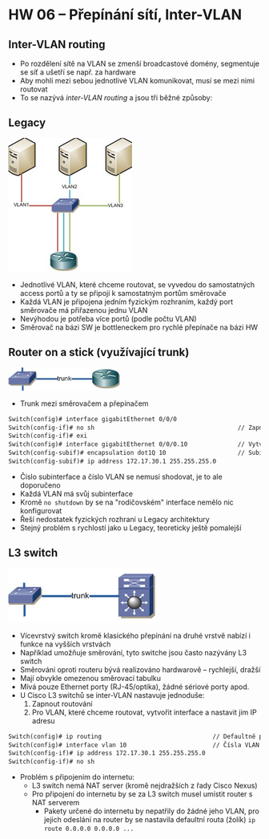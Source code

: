 # HW 06 – Přepínání sítí, Inter-VLAN

## Inter-VLAN routing

* Po rozdělení sítě na VLAN se zmenší broadcastové domény, segmentuje se síť a ušetří se např. za hardware
* Aby mohli mezi sebou jednotlivé VLAN komunikovat, musí se mezi nimi routovat
* To se nazývá _inter-VLAN routing_ a jsou tři běžné způsoby:

## Legacy

![legacy](./img/HW_06_01.PNG)

* Jednotlivé VLAN, které chceme routovat, se vyvedou do samostatných access portů a ty se připojí k samostatným portům směrovače
* Každá VLAN je připojena jedním fyzickým rozhraním, každý port směrovače má přiřazenou jednu VLAN
* Nevýhodou je potřeba více portů (podle počtu VLAN)
* Směrovač na bázi SW je bottleneckem pro rychlé přepínače na bázi HW

## Router on a stick (využívající trunk)

![routeronastick](./img/HW_06_02.PNG)

* Trunk mezi směrovačem a přepínačem

``` txt
Switch(config)# interface gigabitEthernet 0/0/0
Switch(config-if)# no sh                                        // Zapnutí interface
Switch(config-if)# exi
Switch(config)# interface gigabitEthernet 0/0/0.10              // Vytvoření a zapnutí subinterface
Switch(config-subif)# encapsulation dot1Q 10                    // Subinterface 10 odpovídá VLAN 10
Switch(config-subif)# ip address 172.17.30.1 255.255.255.0
```

* Číslo subinterface a číslo VLAN se nemusí shodovat, je to ale doporučeno
* Každá VLAN má svůj subinterface
* Kromě `no shutdown` by se na "rodičovském" interface nemělo nic konfigurovat
* Řeší nedostatek fyzických rozhraní u Legacy architektury
* Stejný problém s rychlostí jako u Legacy, teoreticky ještě pomalejší

## L3 switch

![l3switch](./img/HW_06_03.PNG)

* Vícevrstvý switch kromě klasického přepínání na druhé vrstvě nabízí i funkce na vyšších vrstvách
* Například umožňuje směrování, tyto switche jsou často nazývány L3 switch
* Směrování oproti routeru bývá realizováno hardwarově – rychlejší, dražší
* Mají obvykle omezenou směrovací tabulku
* Mívá pouze Ethernet porty (RJ-45/optika), žádné sériové porty apod.
* U Cisco L3 switchů se inter-VLAN nastavuje jednoduše:
  1. Zapnout routování
  2. Pro VLAN, které chceme routovat, vytvořit interface a nastavit jim IP adresu

``` txt
Switch(config)# ip routing                               // Defaultně pouze L2 přepínání, vlastnost IP routing se musí zapnout
Switch(config)# interface vlan 10                        // Čísla VLAN se musí shodovat na obou stranách trunku
Switch(config-if)# ip address 172.17.30.1 255.255.255.0
Switch(config-if)# no sh
```

* Problém s připojením do internetu:
  * L3 switch nemá NAT server (kromě nejdražších z řady Cisco Nexus)
  * Pro připojení do internetu by se za L3 switch musel umístit router s NAT serverem
    * Pakety určené do internetu by nepatřily do žádné jeho VLAN, pro jejich odeslání na router by se nastavila defaultní routa (žolík) `ip route 0.0.0.0 0.0.0.0 ...`
